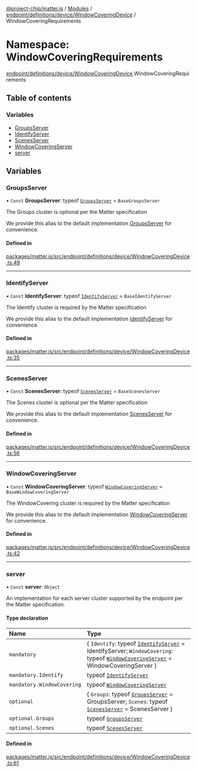 [@project-chip/matter.js](../README.md) / [Modules](../modules.md) / [endpoint/definitions/device/WindowCoveringDevice](endpoint_definitions_device_WindowCoveringDevice.md) / WindowCoveringRequirements

# Namespace: WindowCoveringRequirements

[endpoint/definitions/device/WindowCoveringDevice](endpoint_definitions_device_WindowCoveringDevice.md).WindowCoveringRequirements

## Table of contents

### Variables

- [GroupsServer](endpoint_definitions_device_WindowCoveringDevice.WindowCoveringRequirements.md#groupsserver)
- [IdentifyServer](endpoint_definitions_device_WindowCoveringDevice.WindowCoveringRequirements.md#identifyserver)
- [ScenesServer](endpoint_definitions_device_WindowCoveringDevice.WindowCoveringRequirements.md#scenesserver)
- [WindowCoveringServer](endpoint_definitions_device_WindowCoveringDevice.WindowCoveringRequirements.md#windowcoveringserver)
- [server](endpoint_definitions_device_WindowCoveringDevice.WindowCoveringRequirements.md#server)

## Variables

### GroupsServer

• `Const` **GroupsServer**: typeof [`GroupsServer`](../classes/behavior_definitions_groups_export.GroupsServer.md) = `BaseGroupsServer`

The Groups cluster is optional per the Matter specification

We provide this alias to the default implementation [GroupsServer](endpoint_definitions_device_WindowCoveringDevice.WindowCoveringRequirements.md#groupsserver) for convenience.

#### Defined in

[packages/matter.js/src/endpoint/definitions/device/WindowCoveringDevice.ts:49](https://github.com/project-chip/matter.js/blob/c0d55745d5279e16fdfaa7d2c564daa31e19c627/packages/matter.js/src/endpoint/definitions/device/WindowCoveringDevice.ts#L49)

___

### IdentifyServer

• `Const` **IdentifyServer**: typeof [`IdentifyServer`](behavior_definitions_identify_export.IdentifyServer.md) = `BaseIdentifyServer`

The Identify cluster is required by the Matter specification

We provide this alias to the default implementation [IdentifyServer](endpoint_definitions_device_WindowCoveringDevice.WindowCoveringRequirements.md#identifyserver) for convenience.

#### Defined in

[packages/matter.js/src/endpoint/definitions/device/WindowCoveringDevice.ts:35](https://github.com/project-chip/matter.js/blob/c0d55745d5279e16fdfaa7d2c564daa31e19c627/packages/matter.js/src/endpoint/definitions/device/WindowCoveringDevice.ts#L35)

___

### ScenesServer

• `Const` **ScenesServer**: typeof [`ScenesServer`](../classes/behavior_definitions_scenes_export.ScenesServer.md) = `BaseScenesServer`

The Scenes cluster is optional per the Matter specification

We provide this alias to the default implementation [ScenesServer](endpoint_definitions_device_WindowCoveringDevice.WindowCoveringRequirements.md#scenesserver) for convenience.

#### Defined in

[packages/matter.js/src/endpoint/definitions/device/WindowCoveringDevice.ts:56](https://github.com/project-chip/matter.js/blob/c0d55745d5279e16fdfaa7d2c564daa31e19c627/packages/matter.js/src/endpoint/definitions/device/WindowCoveringDevice.ts#L56)

___

### WindowCoveringServer

• `Const` **WindowCoveringServer**: typeof [`WindowCoveringServer`](../classes/behavior_definitions_window_covering_export.WindowCoveringServer.md) = `BaseWindowCoveringServer`

The WindowCovering cluster is required by the Matter specification

We provide this alias to the default implementation [WindowCoveringServer](endpoint_definitions_device_WindowCoveringDevice.WindowCoveringRequirements.md#windowcoveringserver) for convenience.

#### Defined in

[packages/matter.js/src/endpoint/definitions/device/WindowCoveringDevice.ts:42](https://github.com/project-chip/matter.js/blob/c0d55745d5279e16fdfaa7d2c564daa31e19c627/packages/matter.js/src/endpoint/definitions/device/WindowCoveringDevice.ts#L42)

___

### server

• `Const` **server**: `Object`

An implementation for each server cluster supported by the endpoint per the Matter specification.

#### Type declaration

| Name | Type |
| :------ | :------ |
| `mandatory` | \{ `Identify`: typeof [`IdentifyServer`](behavior_definitions_identify_export.IdentifyServer.md) = IdentifyServer; `WindowCovering`: typeof [`WindowCoveringServer`](../classes/behavior_definitions_window_covering_export.WindowCoveringServer.md) = WindowCoveringServer } |
| `mandatory.Identify` | typeof [`IdentifyServer`](behavior_definitions_identify_export.IdentifyServer.md) |
| `mandatory.WindowCovering` | typeof [`WindowCoveringServer`](../classes/behavior_definitions_window_covering_export.WindowCoveringServer.md) |
| `optional` | \{ `Groups`: typeof [`GroupsServer`](../classes/behavior_definitions_groups_export.GroupsServer.md) = GroupsServer; `Scenes`: typeof [`ScenesServer`](../classes/behavior_definitions_scenes_export.ScenesServer.md) = ScenesServer } |
| `optional.Groups` | typeof [`GroupsServer`](../classes/behavior_definitions_groups_export.GroupsServer.md) |
| `optional.Scenes` | typeof [`ScenesServer`](../classes/behavior_definitions_scenes_export.ScenesServer.md) |

#### Defined in

[packages/matter.js/src/endpoint/definitions/device/WindowCoveringDevice.ts:61](https://github.com/project-chip/matter.js/blob/c0d55745d5279e16fdfaa7d2c564daa31e19c627/packages/matter.js/src/endpoint/definitions/device/WindowCoveringDevice.ts#L61)
